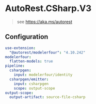 # AutoRest.CSharp.V3
> see https://aka.ms/autorest

## Configuration
```yaml
use-extension:
  "@autorest/modelerfour": "4.10.242"
modelerfour:
  flatten-models: true
pipeline:
  csharpgen:
    input: modelerfour/identity
  csharpgen/emitter:
    input: csharpgen
    scope: output-scope
output-scope:
  output-artifact: source-file-csharp
```
